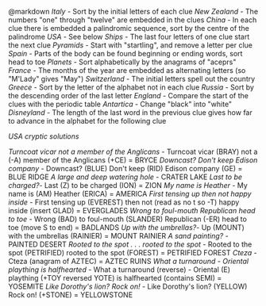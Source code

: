 @markdown
*Italy* - Sort by the initial letters of each clue
*New Zealand* - The numbers "one" through "twelve" are embedded in the clues
*China* - In each clue there is embedded a palindromic sequence, sort by the centre of the palindrome
*USA* - See below
*Ships* - The last four letters of one clue start the next clue
*Pyramids* - Start with "startling", and remove a letter per clue
*Spain* - Parts of the body can be found beginning or ending words, sort head to toe
*Planets* - Sort alphabetically by the anagrams of "aceprs"
*France* - The months of the year are embedded as alternating letters (so "M'Lady" gives "May")
*Switzerland* - The initial letters spell out the country
*Greece* - Sort by the letter of the alphabet not in each clue
*Russia* - Sort by the descending order of the last letter
*England* - Compare the start of the clues with the periodic table
*Antartica* - Change "black" into "white"
*Disneyland* - The length of the last word in the previous clue gives how far to advance in the alphabet for the following clue

*USA cryptic solutions*

*Turncoat vicar not a member of the Anglicans* - Turncoat vicar (BRAY) not a (-A) member of the Anglicans (+CE) = BRYCE
*Downcast?  Don't keep Edison company* - Downcast? (BLUE) Don't keep (RID) Edison company (GE) = BLUE RIDGE
*A large and deep watering hole* - CRATER LAKE
*Last to be charged?*- Last (Z) to be charged (ION) = ZION
*My name is Heather* - My name is (AM) Heather (ERICA) = AMERICA
*First tensing up then not happy inside* - First tensing up (EVEREST) then not (read as no t so -T) happy inside (insert GLAD) = EVERGLADES
*Wrong to foul-mouth Republican head to toe* - Wrong (BAD) to foul-mouth (SLANDER) Republican (-ER) head to toe (move S to end) = BADLANDS
*Up with the umbrellas?*- Up (MOUNT) with the umbrellas (RAINIER) = MOUNT RAINIER
*A sand painting?* - PAINTED DESERT
*Rooted to the spot . . . rooted to the spot* - Rooted to the spot (PETRIFIED) rooted to the spot (FOREST) = PETRIFIED FOREST
*Cteza* - Cteza (anagram of AZTEC) = AZTEC RUINS
*What a turnaround - Oriental plaything is halfhearted* - What a turnaround (reverse) - Oriental (E) plaything (+TOY reversed YOTE) is halfhearted (contains SEMI) = YOSEMITE
*Like Dorothy's lion?  Rock on!* - Like Dorothy's lion? (YELLOW) Rock on! (+STONE) = YELLOWSTONE
